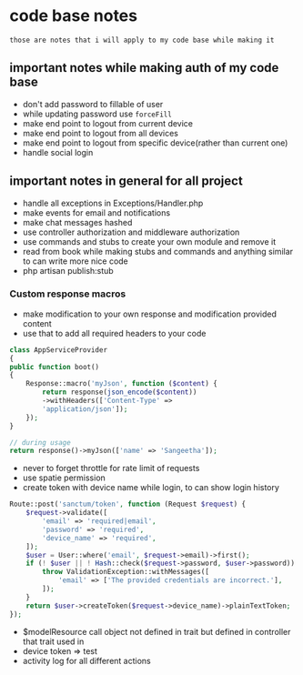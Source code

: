 # code base notes
```text
those are notes that i will apply to my code base while making it
```

## important notes while making auth of my code base
- don't add password to fillable of user
- while updating password use `forceFill`
- make end point to logout from current device
- make end point to logout from all devices
- make end point to logout from specific device(rather than current one)
- handle social login

## important notes in general for all project
- handle all exceptions in Exceptions/Handler.php
- make events for email and notifications
- make chat messages hashed
- use controller authorization and middleware authorization
- use commands and stubs to create your own module and remove it
- read from book while making stubs and commands and anything similar to can write more nice code
- php artisan publish:stub
### Custom response macros
- make modification to your own response and modification provided content
- use that to add all required headers to your code
```php
class AppServiceProvider
{
public function boot()
{
    Response::macro('myJson', function ($content) {
        return response(json_encode($content))
        ->withHeaders(['Content-Type' =>
        'application/json']);
    });
}

// during usage
return response()->myJson(['name' => 'Sangeetha']);
```
- never to forget throttle for rate limit of requests
- use spatie permission
- create token with device name while login, to can show login history
```php
Route::post('sanctum/token', function (Request $request) {
    $request->validate([
        'email' => 'required|email',
        'password' => 'required',
        'device_name' => 'required',
    ]);
    $user = User::where('email', $request->email)->first();
    if (! $user || ! Hash::check($request->password, $user->password)) {
        throw ValidationException::withMessages([
            'email' => ['The provided credentials are incorrect.'],
        ]);
    }
    return $user->createToken($request->device_name)->plainTextToken;
});
```
- $modelResource call object not defined in trait but defined in controller that trait used in 
- device token => test
- activity log for all different actions
